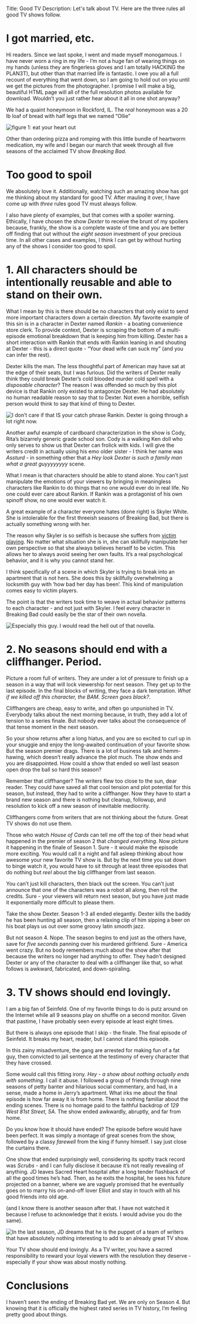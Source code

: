 Title: Good TV
Description: Let's talk about TV.  Here are the three rules all good TV shows follow.

# I got married, etc.

Hi readers.  Since we last spoke, I went and made myself monogamous.  I have never worn a ring in my life - I’m not a huge fan of wearing things on my hands (unless they are fingerless gloves and I am totally HACKING the PLAN3T), but other than that married life is fantastic.  I owe you all a full recount of everything that went down, so I am going to hold out on you until we get the pictures from the photographer.  I promise I will make a big, beautiful HTML page will all of the full resolution photos available for download.  Wouldn’t you just rather hear about it all in one shot anyway?

We had a quaint honeymoon in Rockford, IL.  The *real* honeymoon was a 20 lb loaf of bread with half legs that we named “Ollie”

![figure 1: eat your heart out](http://media.alexrecker.com/images/oliver.jpg)

Other than ordering pizza and romping with this little bundle of heartworm medication, my wife and I began our march that week through all five seasons of the acclaimed TV show *Breaking Bad*.

# Too good to spoil

We absolutely love it.  Additionally, watching such an amazing show has got me thinking about my standard for good TV.  After mauling it over, I have come up with *three* rules good TV must always follow.

I also have plenty of examples, but that comes with a spoiler warning.  Ethically, I have chosen the show *Dexter* to receive the brunt of my spoilers because, frankly, the show is a complete waste of time and you are better off finding that out without the *eight season* investment of your precious time.  In all other cases and examples, I think I can get by without hurting any of the shows I consider too good to spoil.

# 1. All characters should be intentionally reusable and able to stand on their own.

What I mean by this is there should be no characters that only exist to send more important characters down a certain direction.  My favorite example of this sin is in a character in Dexter named *Rankin* - a boating convenience store clerk.  To provide context, Dexter is scraping the bottom of a multi-episode emotional breakdown that is keeping him from killing.  Dexter has a short interaction with Rankin that ends with Rankin leaning in and shouting at Dexter - this is a direct quote - “Your dead wife can suck my” (and you can infer the rest).

Dexter kills the man.  The less thoughtful part of American may have sat at the edge of their seats, but I was furious.  Did the writers of Dexter really think they could break Dexter’s cold blooded murder cold spell with a *disposable character*?  The reason I was offended so much by this plot device is that Rankin only existed to antagonize Dexter.  He had absolutely no human readable reason to say that to Dexter.  Not even a horrible, selfish person would think to say that kind of thing to Dexter.

![I don’t care if that IS your catch phrase Rankin.  Dexter is going through a lot right now.](http://media.alexrecker.com/images/rankin.jpg)

Another awful example of cardboard characterization in the show is Cody, Rita’s bizarrely generic grade school son. Cody is a walking Ken doll who only serves to show us that Dexter can frolick with kids.  I will give the writers credit in actually using his emo older sister - I think her name was *Assturd* - in something other that a *Hey look Dexter is such a family man what a great guyyyyyyyy* scene.

What I mean is that characters should be able to stand alone.  You can’t just manipulate the emotions of your viewers by bringing in meaningless characters like Rankin to do things that no one would ever do in real life.  No one could ever care about Rankin.  If Rankin was a protagonist of his own spinoff show, no one would ever watch it.

A great example of a character everyone hates (done right) is Skyler White.  She is intolerable for the first threeish seasons of Breaking Bad, but there is actually something wrong with her.

The reason why Skyler is so selfish is because she suffers from [victim playing](http://en.wikipedia.org/wiki/Victim_playing).  No matter what situation she is in, she can skillfully manipulate her own perspective so that she always believes herself to be victim.  This allows her to always avoid seeing her own faults.  It’s a real psychological behavior, and it is why you cannot stand her.

I think specifically of a scene in which Skyler is trying to break into an apartment that is not hers.  She does this by skillfully overwhelming a locksmith guy with ‘how bad her day has been’.  This kind of manipulation comes easy to victim players.

The point is that the writers took time to weave in actual behavior patterns to each character - and not just with Skyler.  I feel every character in Breaking Bad could easily be the star of their own novella.

![Especially this guy.  I would read the hell out of that novella.](http://www-deadline-com.vimg.net/wp-content/uploads/2013/07/saulgoodman__130409172658__130726211708-275x213.png)

# 2. No seasons should end with a cliffhanger.  Period.

Picture a room full of writers. They are under a lot of pressure to finish up a season in a way that will lock viewership for next season.  They get up to the last episode.  In the final blocks of writing, they face a dark temptation.  *What if we killed off this character, the BAM.  Screen goes black?*.

Cliffhangers are cheap, easy to write, and often go unpunished in TV.  Everybody talks about the next morning because, in truth, they add a lot of tension to a series finale.  But nobody ever talks about the consequence of that tense moment in the next season.

So your show returns after a long hiatus, and you are so excited to curl up in your snuggie and enjoy the long-awaited continuation of your favorite show.  But the season premier drags.  There is a lot of business talk and hemm-hawing, which doesn’t really advance the plot much.  The show ends and you are disappointed.  How could a show that ended so well last season open drop the ball so hard this season?

Remember that cliffhanger?  The writers flew too close to the sun, dear reader.  They could have saved all that cool tension and plot potential for this season, but instead, they had to write a cliffhanger.  Now they have to start a brand new season and there is nothing but cleanup, followup, and resolution to kick off a new season of inevitable mediocrity.

Cliffhangers come from writers that are not thinking about the future.  Great TV shows do not use them.

Those who watch *House of Cards* can tell me off the top of their head what happened in the premier of season 2 that *changed everything*.  Now picture it happening in the finale of Season 1.  Sure - it would make the episode more exciting.  You would call it a night and fall asleep thinking about how awesome your new favorite TV show is.  But by the next time you sat down to binge watch it, you would have to sit through at least three episodes that do nothing but *reel* about the big cliffhanger from last season.

You can’t just kill characters, then black out the screen.  You can’t just announce that one of the characters was a robot all along, then roll the credits.  Sure - your viewers will return next season, but you have just made it exponentially more difficult to please them.

Take the show Dexter.  Season 1-3 all ended elegantly.  Dexter kills the baddy he has been hunting all season, then a relaxing clip of him sipping a beer on his boat plays us out over some groovy latin smooth jazz.

But not season 4.  Nope.  The season begins to end just as the others have, save for *five seconds* panning over his murdered girlfriend.  Sure - America went crazy.  But no body remembers much about the show after that because the writers no longer had anything to offer.  They hadn’t designed Dexter or any of the character to deal with a cliffhanger like that, so what follows is awkward, fabricated, and down-spiraling.


# 3. TV shows should end lovingly.

I am a big fan of Seinfeld.  One of my favorite things to do is putz around on the Internet while all 9 seasons play on shuffle on a second monitor.  Given that pastime, I have probably seen every episode at least eight times.

But there is always one episode that I skip - the finale.  The final episode of Seinfeld.   It breaks my heart, reader, but I cannot stand this episode.

In this zainy misadventure, the gang are arrested for making fun of a fat guy, then convicted to jail sentence at the testimony of every character that they have crossed.

Some would call this fitting irony.  *Hey - a show about nothing actually ends with something.*  I call it abuse.  I followed a group of friends through nine seasons of petty banter and hilarious social commentary, and had, in a sense, made a home in Jerry’s apartment.  What irks me about the final episode is how far away it is from home.  There is nothing familiar about the ending scenes.  There is no homage paid to the faithful backdrop of *129 West 81st Street, 5A*.  The show ended awkwardly, abruptly, and far from home.

Do you know how it should have ended?  The episode before would have been perfect.  It was simply a montage of great scenes from the show, followed by a classy *farewell* from the king if funny himself.  I say just close the curtains there.

One show that ended surprisingly well, considering its spotty track record was *Scrubs* - and I can fully disclose it because it’s not really revealing of anything.  JD leaves Sacred Heart hospital after a long tender flashback of all the good times he’s had.  Then, as he exits the hospital, he sees his future projected on a banner, where we are vaguely promised that he eventually goes on to marry his on-and-off lover Elliot and stay in touch with all his good friends into old age.

(and I know there is another season after that.  I have not watched it because I refuse to acknowledge that it exists.  I would advise you do the same).

![In the last season, JD dreams that he is the puppet of a team of writers that have absolutely nothing interesting to add to an already great TV show.](http://tvmedia.ign.com/tv/image/article/940/940499/scrubs-20081223104252259.jpg)

Your TV show should end lovingly.  As a TV writer, you have a sacred responsibility to reward your loyal viewers with the resolution they deserve - especially if your show was about mostly nothing.

# Conclusions

I haven’t seen the ending of Breaking Bad yet.  We are only on Season 4.  But knowing that it is officially the highest rated series in TV history, I’m feeling pretty good about things.

